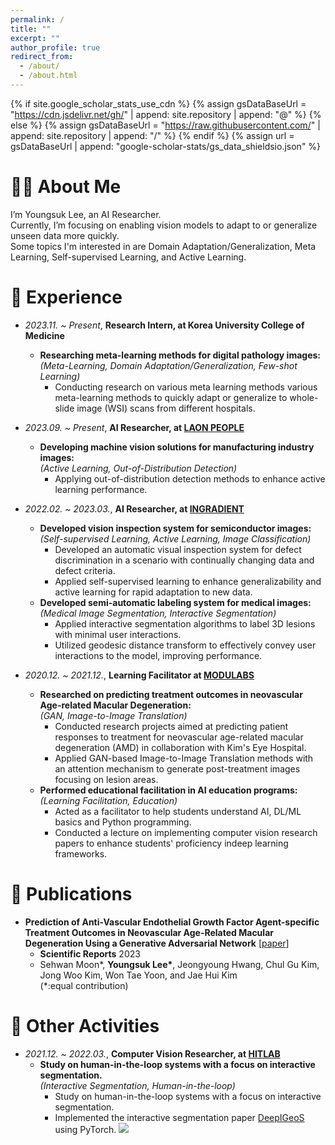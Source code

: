 ```yaml
---
permalink: /
title: ""
excerpt: ""
author_profile: true
redirect_from: 
  - /about/
  - /about.html
---
```


{% if site.google_scholar_stats_use_cdn %}
{% assign gsDataBaseUrl = "https://cdn.jsdelivr.net/gh/" | append: site.repository | append: "@" %}
{% else %}
{% assign gsDataBaseUrl = "https://raw.githubusercontent.com/" | append: site.repository | append: "/" %}
{% endif %}
{% assign url = gsDataBaseUrl | append: "google-scholar-stats/gs_data_shieldsio.json" %}

<span class='anchor' id='about-me'></span>

# 👋🏻 About Me

I’m Youngsuk Lee, an AI Researcher.  
Currently, I’m focusing on enabling vision models to adapt to or generalize unseen data more quickly.  
Some topics I'm interested in are Domain Adaptation/Generalization, Meta Learning, Self-supervised Learning, and Active Learning.

# 💼 Experience

- *2023.11. ~ Present*, **Research Intern, at Korea University College of Medicine**
  - **Researching meta-learning methods for digital pathology images:**  
    *(Meta-Learning, Domain Adaptation/Generalization, Few-shot Learning)*
    - Conducting research on various meta learning methods various meta-learning methods to quickly adapt or generalize to whole-slide image (WSI) scans from different hospitals.

- *2023.09. ~ Present*, **AI Researcher, at <a href="https://laonpeople.com/main/main.php">LAON PEOPLE</a>**  
  - **Developing machine vision solutions for manufacturing industry images:**  
    *(Active Learning, Out-of-Distribution Detection)*
    - Applying out-of-distribution detection methods to enhance active learning performance.

- *2022.02. ~ 2023.03.*, **AI Researcher, at <a href="https://www.ingradient.ai/en/">INGRADIENT</a>**  
  - **Developed vision inspection system for semiconductor images:**  
    *(Self-supervised Learning, Active Learning, Image Classification)*
    - Developed an automatic visual inspection system for defect discrimination in a scenario with continually changing data and defect criteria.
    - Applied self-supervised learning to enhance generalizability and active learning for rapid adaptation to new data.
  - **Developed semi-automatic labeling system for medical images:**  
    *(Medical Image Segmentation, Interactive Segmentation)*
    - Applied interactive segmentation algorithms to label 3D lesions with minimal user interactions.
    - Utilized geodesic distance transform to effectively convey user interactions to the model, improving performance.

- *2020.12. ~ 2021.12.*, **Learning Facilitator at <a href="https://modulabs.co.kr">MODULABS</a>**
  - **Researched on predicting treatment outcomes in neovascular Age-related Macular Degeneration:**  
    *(GAN, Image-to-Image Translation)*
    - Conducted research projects aimed at predicting patient responses to treatment for neovascular age-related macular degeneration (AMD) in collaboration with Kim's Eye Hospital.
    - Applied GAN-based Image-to-Image Translation methods with an attention mechanism to generate post-treatment images focusing on lesion areas.
  - **Performed educational facilitation in AI education programs:**  
    *(Learning Facilitation, Education)*
    - Acted as a facilitator to help students understand AI, DL/ML basics and Python programming.
    - Conducted a lecture on implementing computer vision research papers to enhance students' proficiency indeep learning frameworks.

# 📄 Publications

- **Prediction of Anti-Vascular Endothelial Growth Factor Agent-specific Treatment Outcomes in Neovascular Age-Related Macular Degeneration Using a Generative Adversarial Network** \[[paper](https://www.nature.com/articles/s41598-023-32398-7)\]  
  - **Scientific Reports** 2023  
  - Sehwan Moon\*, **Youngsuk Lee\***, Jeongyoung Hwang, Chul Gu Kim, Jong Woo Kim, Won Tae Yoon, and Jae Hui Kim  
  (\*:equal contribution)

# 📖 Other Activities

- *2021.12. ~ 2022.03.*, **Computer Vision Researcher, at <a href="https://modulabs.co.kr/product/hit-lab">HITLAB</a>**
  - **Study on human-in-the-loop systems with a focus on interactive segmentation.**  
    *(Interactive Segmentation, Human-in-the-loop)*
    - Study on human-in-the-loop systems with a focus on interactive segmentation.
    - Implemented the interactive segmentation paper <a href="https://ieeexplore.ieee.org/abstract/document/8370732">DeepIGeoS</a> using PyTorch. [![](https://img.shields.io/github/stars/HITLAB-DeepIGeoS/DeepIGeoS?style=social&label=Stars)](https://github.com/HITLAB-DeepIGeoS/DeepIGeoS)
